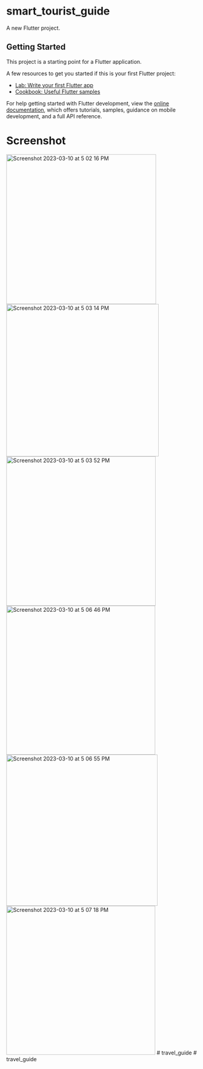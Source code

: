 # smart_tourist_guide

A new Flutter project.

## Getting Started

This project is a starting point for a Flutter application.

A few resources to get you started if this is your first Flutter project:

- [Lab: Write your first Flutter app](https://docs.flutter.dev/get-started/codelab)
- [Cookbook: Useful Flutter samples](https://docs.flutter.dev/cookbook)

For help getting started with Flutter development, view the
[online documentation](https://docs.flutter.dev/), which offers tutorials,
samples, guidance on mobile development, and a full API reference.
# Screenshot
<img width="395" alt="Screenshot 2023-03-10 at 5 02 16 PM" src="https://user-images.githubusercontent.com/94772539/224303785-0899ee29-cd9c-4a31-bf25-6a4f3d20b376.png">
<img width="402" alt="Screenshot 2023-03-10 at 5 03 14 PM" src="https://user-images.githubusercontent.com/94772539/224303795-03edd10e-6675-472f-841d-9692ba10f44a.png">
<img width="394" alt="Screenshot 2023-03-10 at 5 03 52 PM" src="https://user-images.githubusercontent.com/94772539/224303799-b25c9290-c1ac-4529-9792-e1de3eb22917.png">
<img width="393" alt="Screenshot 2023-03-10 at 5 06 46 PM" src="https://user-images.githubusercontent.com/94772539/224303817-8409cb7f-16bd-4708-9498-bf55774a54df.png">
<img width="399" alt="Screenshot 2023-03-10 at 5 06 55 PM" src="https://user-images.githubusercontent.com/94772539/224303825-77913087-c339-4fa0-8fd0-5fa390c9ab80.png">
<img width="393" alt="Screenshot 2023-03-10 at 5 07 18 PM" src="https://user-images.githubusercontent.com/94772539/224303856-6bb91934-1ccc-47bd-83ec-11540df3008e.png">
#   t r a v e l _ g u i d e  
 #   t r a v e l _ g u i d e  
 